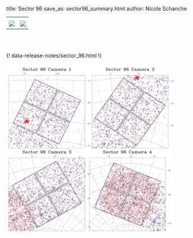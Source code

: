 title: Sector 96
save_as: sector96_summary.html
author: Nicole Schanche


<table>
  <tr>
    <th colspan="2" ></th>
  </tr>
  <tr>
    <td width="50%" style = "text-align: center;">
          <img class="img-responsive" style="max-width:100%;" src="images/sector-plots/tess_galactic_sector_096.png"> 
    </td>
   <td width="50%" style = "text-align: center;">
          <img class="img-responsive" style="max-width:100%;" src="images/sector-plots/tess_icrs_sector_096.png">
    </td>
  </tr>
</table>
<br></br>





{! data-release-notes/sector_96.html !}

<img class="img-responsive" style="max-width:90%;" src="images/sector-plots/sector-plots.096.jpeg">